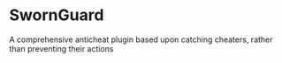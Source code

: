 SwornGuard
=========

A comprehensive anticheat plugin based upon catching cheaters, rather than preventing their actions